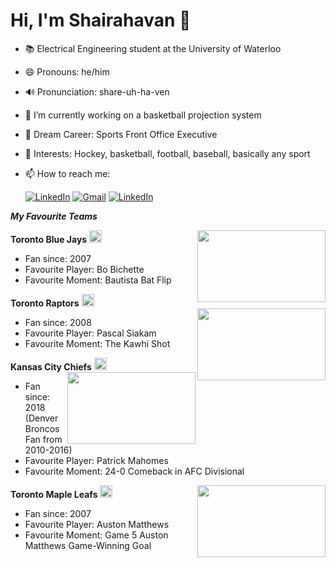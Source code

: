 # Hi, I'm Shairahavan 👋


- 📚 Electrical Engineering student at the University of Waterloo
- 😄 Pronouns: he/him
- 🔊 Pronunciation: share-uh-ha-ven
- 🔭 I’m currently working on a basketball projection system
- 💼 Dream Career: Sports Front Office Executive
- 💬 Interests: Hockey, basketball, football, baseball, basically any sport 
- 📫 How to reach me: 

     [<img alt="LinkedIn" src="https://img.shields.io/badge/linkedin-%230077B5.svg?style=for-the-badge&logo=linkedin&logoColor=white"/>](https://www.linkedin.com/in/shairahavan-selvachandran/)
[<img alt="Gmail" src="https://img.shields.io/badge/Gmail-D14836?style=for-the-badge&logo=gmail&logoColor=white"/>](mailto:shairahavan.selvachandran@gmail.com)
[<img alt="LinkedIn" src="https://img.shields.io/badge/Microsoft_Outlook-0078D4?style=for-the-badge&logo=microsoft-outlook&logoColor=white"/>](mailto:sselvach@uwaterloo.ca)



***My Favourite Teams***

   **Toronto Blue Jays** <img src="https://upload.wikimedia.org/wikipedia/en/thumb/b/ba/Toronto_Blue_Jays_logo.svg/1200px-Toronto_Blue_Jays_logo.svg.png" height="20"> <img src="https://media0.giphy.com/media/l2SpUepuM4qgdzbeU/giphy.gif" height="115" width="205" align="right">
   - Fan since: 2007
   - Favourite Player: Bo Bichette
   - Favourite Moment: Bautista Bat Flip

   **Toronto Raptors** <img src="https://upload.wikimedia.org/wikipedia/en/thumb/3/36/Toronto_Raptors_logo.svg/1200px-Toronto_Raptors_logo.svg.png" height="20">
<img src="https://media4.giphy.com/media/j44pKzZETTrfHH6icS/200w.gif?cid=6c09b952fjxuilj4kndtgly2fir8ejqtrspdje1qoplh7hf4&rid=200w.gif&ct=g" height="115" width="205" align="right">
   - Fan since: 2008
   - Favourite Player: Pascal Siakam
   - Favourite Moment: The Kawhi Shot 
 
   **Kansas City Chiefs** <img src="https://upload.wikimedia.org/wikipedia/de/thumb/e/e1/Kansas_City_Chiefs_logo.svg/1280px-Kansas_City_Chiefs_logo.svg.png" height="20"> <img src="https://media2.giphy.com/media/S52lxPad6pQZXFydrk/giphy.gif" height="115" width="205" align="right">
   - Fan since: 2018 (Denver Broncos Fan from 2010-2016)
   - Favourite Player: Patrick Mahomes
   - Favourite Moment: 24-0 Comeback in AFC Divisional

   **Toronto Maple Leafs** <img src="https://upload.wikimedia.org/wikipedia/en/thumb/b/b6/Toronto_Maple_Leafs_2016_logo.svg/1200px-Toronto_Maple_Leafs_2016_logo.svg.png" height="20">
<img src="https://media3.giphy.com/media/dbUmJJ2bqZjSDQpsYx/giphy.gif?cid=ecf05e47f2u98ocntc0jqi4lv8a72ms92xsb8my5xuata7si&rid=giphy.gif&ct=g" height="115" width="205" align="right">
   - Fan since: 2007
   - Favourite Player: Auston Matthews
   - Favourite Moment: Game 5 Auston Matthews Game-Winning Goal
